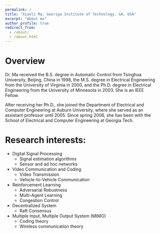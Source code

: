 ```yaml
---
permalink: /
title: "Xiaoli Ma, Georiga Institute of Technology, GA, USA"
excerpt: "About me"
author_profile: true
redirect_from: 
  - /about/
  - /about.html
---
```


Overview
======
Dr. Ma received the B.S. degree in Automatic Control from Tsinghua University, Beijing, China in 1998, the M.S. degree in Electrical Engineering from the University of Virginia in 2000, and the Ph.D. degree in Electrical Engineering from the University of Minnesota in 2003. She is an IEEE Fellow. 

After receiving her Ph.D., she joined the Department of Electrical and Computer Engineering at Auburn University, where she served as an assistant professor until 2005. Since spring 2006, she has been with the School of Electrical and Computer Engineering at Georgia Tech.

Research interests: 
======
* Digital Signal Processing
  * Signal estimation algorithms
  * Sensor and ad hoc networks
* Video Communication and Coding
  * Video Transmission
  * Vehicle-to-Vehicle Communication
* Reinforcement Learning
  * Adversarial Robustness
  * Multi-Agent Learning
  * Congestion Control
* Decentralized System
  * Raft Consensus
* Multiple Input, Multiple Output System (MIMO)  
  * Coding theory
  * Wireless communication theory





